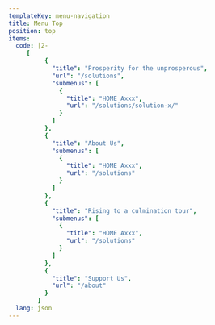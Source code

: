 ```yaml
---
templateKey: menu-navigation
title: Menu Top
position: top
items:
  code: |2-
     [
          { 
            "title": "Prosperity for the unprosperous",
            "url": "/solutions",
            "submenus": [
              {
                "title": "HOME Axxx",
                "url": "/solutions/solution-x/"
              }              
            ]
          },
          { 
            "title": "About Us",
            "submenus": [
              {
                "title": "HOME Axxx",
                "url": "/solutions"
              }              
            ]
          },
          { 
            "title": "Rising to a culmination tour",
            "submenus": [
              {
                "title": "HOME Axxx",
                "url": "/solutions"
              }              
            ]
          },
          { 
            "title": "Support Us",
            "url": "/about"
          }
        ]
  lang: json
---
```

